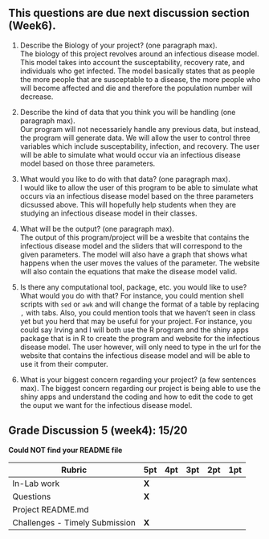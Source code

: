 ## This questions are due next discussion section (Week6).

1. Describe the Biology of your project? (one paragraph max).  
    The biology of this project revolves around an infectious disease model. This model takes into account the susceptability, recovery rate, and individuals who get infected. The model basically states that as people the more people that are susceptable to a disease, the more people who will become affected and die and therefore the population number will decrease. 

2. Describe the kind of data that you think you will be handling (one paragraph max).  
  Our program will not necessariely handle any previous data, but instead, the program will generate data. We will allow the user to control three variables which include susceptability, infection, and recovery. The user will be able to simulate what would occur via an infectious disease model based on those three parameters. 

3. What would you like to do with that data? (one paragraph max).  
  I would like to allow the user of this program to be able to simulate what occurs via an infectious disease model based on the three parameters dicsussed above. This will hopefully help students when they are studying an infectious disease model in their classes.

4. What will be the output? (one paragraph max).  
  The output of this program/project will be a wesbite that contains the infectious disease model and the sliders that will correspond to the given parameters. The model will also have a graph that shows what happens when the user moves the values of the parameter. The website will also contain the equations that make the disease model valid. 

5. Is there any computational tool, package, etc. you would like to use? What would you do with that? For instance, you could mention shell scripts with `sed` or `awk` and will change the format of a table by replacing `,` with tabs. 
Also, you could mention tools that we haven’t seen in class yet but you herd that may be useful for your project. 
For instance, you could say 
Irving and I will both use the R program and the shiny apps package that is in R to create the program and website for the infectious disease model. The user however, will only need to type in the url for the website that contains the infectious disease model and will be able to use it from their computer. 

6. What is your biggest concern regarding your project? (a few sentences max).
The biggest concern regarding our project is being able to use the shiny apps and understand the coding and how to edit the code to get the ouput we want for the infectious disease model. 

## Grade Discussion 5 (week4): 15/20

**Could NOT find your README file**

| **Rubric** | **5pt** | **4pt** | **3pt** | **2pt** | **1pt** |
| --- | ---| --- | --- | --- | --- |
| In-Lab work | **X** | | | |
| Questions | **X** | | | |
| Project README.md | | | | |
| Challenges - Timely Submission | **X** | | | |

